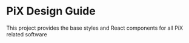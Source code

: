 # PiX Design Guide

This project provides the base styles and React components for all PiX related software
